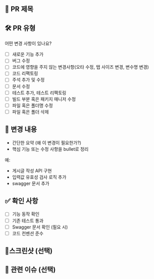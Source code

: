 ## 📌 PR 제목

<!-- ex: feat: 게시글 작성 기능 구현 -->

## 🛠️ PR 유형

어떤 변경 사항이 있나요?

- [ ] 새로운 기능 추가
- [ ] 버그 수정
- [ ] 코드에 영향을 주지 않는 변경사항(오타 수정, 탭 사이즈 변경, 변수명 변경)
- [ ] 코드 리팩토링
- [ ] 주석 추가 및 수정
- [ ] 문서 수정
- [ ] 테스트 추가, 테스트 리팩토링
- [ ] 빌드 부분 혹은 패키지 매니저 수정
- [ ] 파일 혹은 폴더명 수정
- [ ] 파일 혹은 폴더 삭제

## 📝 변경 내용

- 간단한 요약 (왜 이 변경이 필요한가?)
- 핵심 기능 또는 수정 사항을 bullet로 정리

예:

- 게시글 작성 API 구현
- 입력값 유효성 검사 로직 추가
- swagger 문서 추가

## ✅ 확인 사항

- [ ] 기능 동작 확인
- [ ] 기존 테스트 통과
- [ ] Swagger 문서 확인 (필요 시)
- [ ] 코드 컨벤션 준수

## 📸스크린샷 (선택)

## 📎 관련 이슈 (선택)

<!-- 예: closes #12 -->
